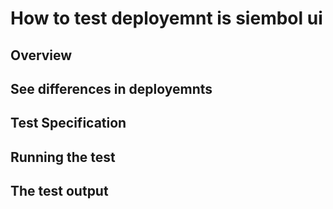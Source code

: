 # How to test deployemnt is siembol ui
## Overview
## See differences in deployemnts
## Test Specification
## Running the test
## The test output
